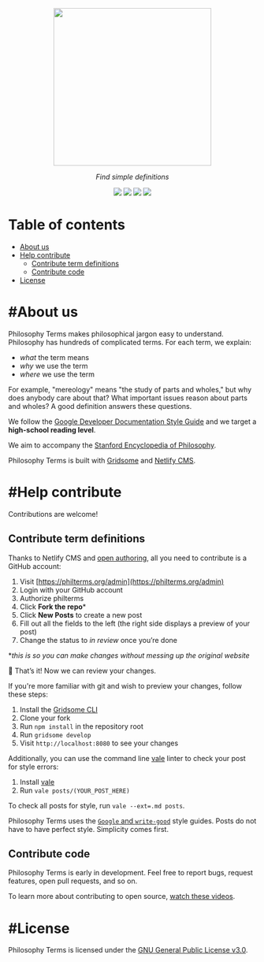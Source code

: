 <div align="center">
  <a href="https://philterms.org">
    <img width="320px" src="https://user-images.githubusercontent.com/4089393/141154344-eb911bf2-047b-42bf-b607-5f3564ea3e7a.png" /> 
  </a>

  <em align="center"> Find simple definitions </em>
</div>

<p align="center">
  <img src="https://img.shields.io/github/license/garrison0/philterms" />
  <img src="https://img.shields.io/netlify/a488a1a3-3de7-4bae-8cae-1c579ac42d03" />
  <img src="https://img.shields.io/github/contributors/garrison0/philterms" />
  <a href="#help-contribute"><img src="https://img.shields.io/badge/PRs-welcome-brightgreen.svg" /></a>
</p>

<h1 />

Table of contents
=================

<!--ts-->
   * [About us](#about-us)
   * [Help contribute](#help-contribute)
     * [Contribute term definitions](#contribute-term-definitions)
     * [Contribute code](#contribute-code)
   * [License](#license)
<!--te-->

#About us
=================

Philosophy Terms makes philosophical jargon easy to understand. Philosophy has hundreds of complicated terms. For each term, we explain:

* *what* the term means
* *why* we use the term
* *where* we use the term

For example, "mereology" means "the study of parts and wholes," but why does anybody care about that? What important issues reason about parts and wholes? A good definition answers these questions.

We follow the [Google Developer Documentation Style Guide](https://developers.google.com/style/) and we target a **high-school reading level**.

We aim to accompany the [Stanford Encyclopedia of Philosophy](https://plato.stanford.edu/).

Philosophy Terms is built with [Gridsome](https://gridsome.org/) and [Netlify CMS](https://www.netlifycms.org/).

#Help contribute
==================

Contributions are welcome!

Contribute term definitions 
----------------------

Thanks to Netlify CMS and [open authoring](https://www.netlifycms.org/docs/open-authoring/), all you need to contribute is a GitHub account: 

1. Visit [https://philterms.org/admin](https://philterms.org/admin)
2. Login with your GitHub account
3. Authorize philterms
4. Click **Fork the repo***
5. Click **New Posts** to create a new post
6. Fill out all the fields to the left (the right side displays a preview of your post)
7. Change the status to *in review* once you’re done

**this is so you can make changes without messing up the original website*

🎉 That’s it! Now we can review your changes.

If you're more familiar with git and wish to preview your changes, follow these steps:

1. Install the [Gridsome CLI](https://github.com/gridsome/gridsome#quick-start)
2. Clone your fork
3. Run ```npm install``` in the repository root
4. Run ```gridsome develop``` 
5. Visit ```http://localhost:8080``` to see your changes

Additionally, you can use the command line [vale](https://github.com/errata-ai/vale) linter to check your post for style errors:

1. Install [vale](https://docs.errata.ai/vale/install)
2. Run ```vale posts/(YOUR_POST_HERE)```

To check all posts for style, run ```vale --ext=.md posts```.

Philosophy Terms uses the [```Google``` and ```write-good```](https://github.com/errata-ai/styles) style guides. Posts do not have to have perfect style. Simplicity comes first.


Contribute code
-------------------

Philosophy Terms is early in development. Feel free to report bugs, request features, open pull requests, and so on.

To learn more about contributing to open source, [watch these videos](https://egghead.io/courses/how-to-contribute-to-an-open-source-project-on-github).

#License
==================

Philosophy Terms is licensed under the [GNU General Public License v3.0](https://github.com/garrison0/philterms/blob/master/LICENSE).

